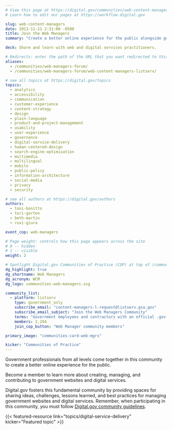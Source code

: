 ```yaml
---
# View this page at https://digital.gov/communities/web-content-managers
# Learn how to edit our pages at https://workflow.digital.gov

slug: web-content-managers
date: 2013-11-21 2:31:00 -0500
title: Join the Web Managers
summary: "Create a better online experience for the public alongside government web content managers."

deck: Share and learn with web and digital services practitioners.

# Redirects: enter the path of the URL that you want redirected to this page
aliases:
  - /communities/web-managers-forum/
  - /communities/web-managers-forum/web-content-managers-listserv/

# see all topics at https://digital.gov/topics
topics:
  - analytics
  - accessibility
  - communication
  - customer-experience
  - content-strategy
  - design
  - plain-language
  - product-and-project-management
  - usability
  - user-experience
  - governance
  - digital-service-delivery
  - human-centered-design
  - search-engine-optimization
  - multimedia
  - multilingual
  - mobile
  - public-policy
  - information-architecture
  - social-media
  - privacy
  - security

# see all authors at https://digital.gov/authors
authors:
  - toni-bonitto
  - tori-garten
  - beth-martin
  - ruxi-giura

event_cop: web-managers

# Page weight: controls how this page appears across the site
# 0 -- hidden
# 1 -- visible
weight: 2

# Spotlight Digital.gov Communities of Practice (COP) at top of /communities
dg_highlight: true
dg_shortname: Web Managers
dg_acronym: WCM
dg_logo: communities-web-managers.svg

community_list:
  - platform: listserv
    type: government_only
    subscribe_email: "content-managers-l-request@listserv.gsa.gov"
    subscribe_email_subject: "Join the Web Managers Community"
    terms: "Government employees and contractors with an official .gov or .mil email are eligible to join."
    members: 2,294
    join_cop_button: "Web Manager community members"

primary_image: "communities-card-web-mgrs"

kicker: "Communities of Practice"
---
```


Government professionals from all levels come together in this community to create a better online experience for the public.

Become a member to learn more about creating, managing, and contributing to government websites and digital services.

Digital.gov fosters this fundamental community by providing spaces for sharing ideas, challenges, lessons learned, and best practices for managing government websites and digital services. Remember, when participating in this community, you must follow [Digital.gov community guidelines](https://digital.gov/communities/community-guidelines/).

{{< featured-resource link="topics/digital-service-delivery" kicker="Featured topic" >}}
